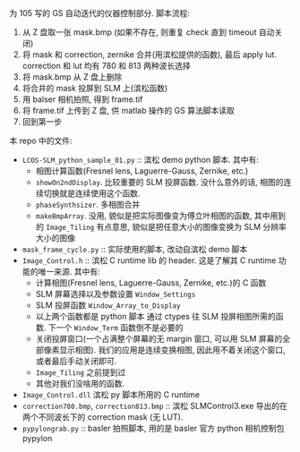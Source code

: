 为 105 写的 GS 自动迭代的仪器控制部分. 脚本流程:
1. 从 Z 盘取一张 mask.bmp (如果不存在, 则重复 check 直到 timeout 自动关闭)
2. 将 mask 和 correction, zernike 合并(用滨松提供的函数), 最后 apply lut. correction 和 lut 均有 780 和 813 两种波长选择
3. 将 mask.bmp 从 Z 盘上删除
4. 将合并的 mask 投屏到 SLM 上(滨松函数)
5. 用 balser 相机拍照, 得到 frame.tif
6. 将 frame.tif 上传到 Z 盘, 供 matlab 操作的 GS 算法脚本读取
7. 回到第一步

本 repo 中的文件:
- `LCOS-SLM_python_sample_01.py` :: 滨松 demo python 脚本. 其中有:
    - 相图计算函数(Fresnel lens, Laguerre-Gauss, Zernike, etc.)
    - `showOn2ndDisplay`. 比较重要的 SLM 投屏函数. 没什么意外的话, 相图的连续切换就是连续使用这个函数. 
    - `phaseSynthsizer`. 多相图合并
    - `makeBmpArray`. 没用, 貌似是把实际图像变为傅立叶相图的函数, 其中用到的 `Image_Tiling` 有点意思, 貌似是把任意大小的图像变换为 SLM 分辨率大小的图像
- `mask_frame_cycle.py` :: 实际使用的脚本, 改动自滨松 demo 脚本
- `Image_Control.h` :: 滨松 C runtime lib 的 header. 这是了解其 C runtime 功能的唯一来源. 其中有:
    - 计算相图(Fresnel lens, Laguerre-Gauss, Zernike, etc.)的 C 函数
    - SLM 屏幕选择以及参数设置 `Window_Settings`
    - SLM 投屏函数 `Window_Array_to_Display`
    - 以上两个函数都是 python 脚本 通过 ctypes 往 SLM 投屏相图所需的函数. 下一个 `Window_Term` 函数倒不是必要的
    - 关闭投屏窗口(一个占满整个屏幕的无 margin 窗口, 可以用 SLM 屏幕的全部像素显示相图). 我们的应用是连续变换相图, 因此用不着关闭这个窗口, 或者最后手动关闭即可. 
    - `Image_Tiling` 之前提到过
    - 其他对我们没啥用的函数. 
- `Image_Control.dll` 滨松 py 脚本所用的 C runtime
- `correction780.bmp`, `correction813.bmp` :: 滨松 SLMControl3.exe 导出的在两个不同波长下的 correction mask (无 LUT). 
- `pypylongrab.py` :: basler 拍照脚本, 用的是 basler 官方 python 相机控制包 pypylon